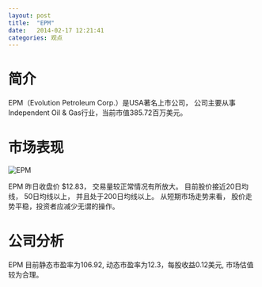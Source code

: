 ```yaml
---
layout: post
title:  "EPM"
date:   2014-02-17 12:21:41
categories: 观点
---
```


# 简介
EPM（Evolution Petroleum Corp.）是USA著名上市公司，
公司主要从事Independent Oil & Gas行业，当前市值385.72百万美元。

# 市场表现

![EPM](http://finviz.com/chart.ashx?t=EPM&ty=c&ta=1&p=d&s=l)

EPM 昨日收盘价 $12.83，
交易量较正常情况有所放大。
目前股价接近20日均线，
50日均线以上，
并且处于200日均线以上。
从短期市场走势来看，
股价走势平稳，投资者应减少无谓的操作。

# 公司分析
EPM 目前静态市盈率为106.92, 动态市盈率为12.3，每股收益0.12美元,
市场估值较为合理。

